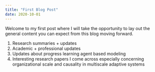 ```yaml
---
title: "First Blog Post"
date: 2020-10-01
---
```


Welcome to my first post where I will take the opportunity to lay out the general content you can expect from this blog moving forward.

1. Research summaries + updates
2. Academic + professional updates
3. Updates about progress learning agent based modeling
4. Interesting research papers I come across especially concerning organizational scale and causality in multiscale adaptive systems 

 
